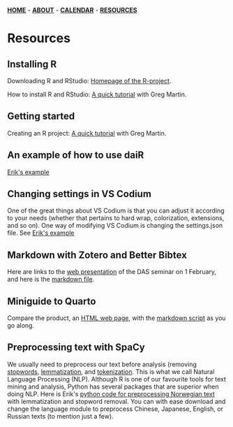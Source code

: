 [**HOME**](/index.md) - [**ABOUT**](/about.md) - [**CALENDAR**](/calendar.md) - [**RESOURCES**](/resources.md)

# Resources

## Installing R

Downloading R and RStudio: [Homepage of the R-project](https://cran.r-project.org/).

How to install R and RStudio: [A quick tutorial](https://www.youtube.com/watch?v=orjLGFmx6l4) with Greg Martin.

## Getting started

Creating an R project: [A quick tutorial](https://www.youtube.com/watch?v=e8B9YU_M5FM) with Greg Martin.

## An example of how to use daiR

[Erik's example](/contents/using_dair.html)

## Changing settings in VS Codium

One of the great things about VS Codium is that you can adjust it according to your needs (whether that pertains to hard wrap, colorization, extensions, and so on). One way of modifying VS Codium is changing the settings.json file. See [Erik's example](/contents/optimizing_vs_codium.html)

## Markdown with Zotero and Better Bibtex

Here are links to the [web presentation](/contents/betterbibtex/markdown_zotero.html) of the DAS seminar on 1 February, and here is the [markdown file](/contents/betterbibtex/markdown_zotero.qmd).




## Miniguide to Quarto

Compare the product, an [HTML web page](/contents/miniguide_quarto.html), with the [markdown script](/contents/miniguide_quarto.qmd) as you go along.



## Preprocessing text with SpaCy

We usually need to preprocess our text before analysis (removing [stopwords](https://kavita-ganesan.com/what-are-stop-words/#.Y9kqAq3MJaQ), [lemmatization](https://www.techtarget.com/searchenterpriseai/definition/lemmatization), and [tokenization](https://www.geeksforgeeks.org/nlp-how-tokenizing-text-sentence-words-works/). This is what we call Natural Language Processing (NLP). Although R is one of our favourite tools for text mining and analysis, Python has several packages that are superior when doing NLP. Here is Erik's [python code for preprocessing Norwegian text](/contents/norwegian_preprocessing.ipynb) with lemmatization and stopword removal. You can with ease download and change the language module to preprocess Chinese, Japanese, English, or Russian texts (to mention just a few).

